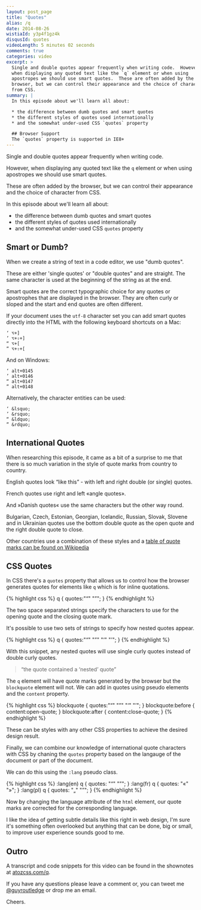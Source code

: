 ```yaml
---
layout: post_page
title: "Quotes"
alias: /q
date: 2014-08-26
wistiaId: y3p4f1gz4k
disqusId: quotes
videoLength: 5 minutes 02 seconds
comments: true
categories: video
excerpt: >
  Single and double quotes appear frequently when writing code.  However,
  when displaying any quoted text like the `q` element or when using
  apostropes we should use smart quotes.  These are often added by the
  browser, but we can control their appearance and the choice of character
  from CSS.
summary: |
  In this episode about we'll learn all about: 

  * the difference between dumb quotes and smart quotes
  * the different styles of quotes used internationally
  * and the somewhat under-used CSS `quotes` property

  ## Browser Support
  The `quotes` property is supported in IE8+
---
```


Single and double quotes appear frequently when writing code.

However, when displaying any quoted text like the `q` element or when
using apostropes we should use smart quotes.

These are often added by the browser, but we can control their
appearance and the choice of character from CSS.

In this episode about we'll learn all about: 

* the difference between dumb quotes and smart quotes
* the different styles of quotes used internationally
* and the somewhat under-used CSS `quotes` property

## Smart or Dumb?

When we create a string of text in a code editor, we use "dumb quotes".

These are either 'single quotes' or "double quotes" and are straight.
The same character is used at the beginning of the string as at the end.

Smart quotes are the correct typographic choice for any quotes or
apostrophes that are displayed in the browser. They are often curly or
sloped and the start and end quotes are often different.

If your document uses the `utf-8` character set you can add smart quotes
directly into the HTML with the following keyboard shortcuts on a Mac:

	‘ ⌥+]
	’ ⌥+⇧+]
	“ ⌥+[
	” ⌥+⇧+[

And on Windows:

	‘ alt+0145
	’ alt+0146
	“ alt+0147
	” alt+0148

Alternatively, the character entities can be used:

	‘ &lsquo;
	’ &rsquo;
	“ &ldquo;
	” &rdquo;

## International Quotes

When researching this episode, it came as a bit of a surprise to me that
there is so much variation in the style of quote marks from country to
country.

English quotes look “like this” - with left and right double (or single)
quotes.

French quotes use right and left «angle quotes».

And »Danish quotes« use the same characters but the other way round.

Bulgarian, Czech, Estonian, Georgian, Icelandic, Russian, Slovak,
Slovene and in Ukrainian quotes use the bottom double quote as the open
quote and the right double quote to close.

Other countries use a combination of these styles and a [table of quote
marks can be found on
Wikipedia](http://en.wikipedia.org/wiki/International_variation_in_quotation_marks)

## CSS Quotes

In CSS there's a `quotes` property that allows us to control how the
browser generates quotes for elements like `q` which is for inline
quotations.

{% highlight css %}
q {
	quotes:"“" "”";
}
{% endhighlight %}

The two space separated strings specify the characters to use for the
opening quote and the closing quote mark.

It's possible to use two sets of strings to specify how nested quotes
appear.

{% highlight css %}
q {
	quotes:"“" "”" "‘" "’";
}
{% endhighlight %}

With this snippet, any nested quotes will use single curly quotes
instead of double curly quotes.

> “the quote contained a ‘nested’ quote”

The `q` element will have quote marks generated by the browser but the
`blockquote` element will not. We can add in quotes using pseudo
elements and the `content` property.

{% highlight css %}
blockquote { quotes:"“" "”" "‘" "’"; }
blockquote:before { content:open-quote; }
blockquote:after {  content:close-quote; }
{% endhighlight %}

These can be styles with any other CSS properties to achieve the desired
design result.

Finally, we can combine our knowledge of international quote characters
with CSS by chaning the `quotes` property based on the langauge of the
document or part of the document.

We can do this using the `:lang` pseudo class.

{% highlight css %}
:lang(en) q { quotes: "“" "”"; }
:lang(fr) q { quotes: "«" "»"; }
:lang(pl) q { quotes: "„" "”"; }
{% endhighlight %}

Now by changing the language attribute of the `html` element, our quote
marks are corrected for the corresponding language.

I like the idea of getting subtle details like this right in web design,
I'm sure it's something often overlooked but anything that can be done,
big or small, to improve user experience sounds good to me.


## Outro

A transcript and code snippets for this video can be found in the
shownotes at [atozcss.com/q](http://www.atozcss.com/q).

If you have any questions please leave a comment or, you can tweet me
[@guyroutledge](http://www.twitter.com/guyroutledge) or drop me an
email.

Cheers.
